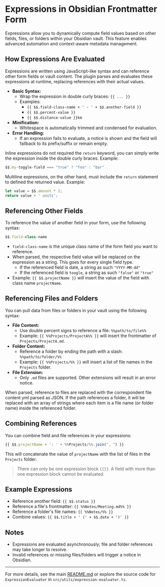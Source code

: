 # Expressions in Obsidian Frontmatter Form

Expressions allow you to dynamically compute field values based on other fields, files, or folders within your Obsidian vault. This feature enables advanced automation and context-aware metadata management.

## How Expressions Are Evaluated

Expressions are written using JavaScript-like syntax and can reference other form fields or vault content. The plugin parses and evaluates these expressions at runtime, replacing references with their actual values.

- **Basic Syntax:**
  - Wrap the expression in double curly braces: `{{ ... }}`
  - Examples:
    - `{{ $$.field-class-name + ' - ' + $$.another-field }}`
    - `{{ $$.percent-value }}`
    - `{{ $$.distance-value }}km`
- **Minification:**
  - Whitespace is automatically trimmed and condensed for evaluation.
- **Error Handling:**
  - If an expression fails to evaluate, a notice is shown and the field will fallback to its prefix/suffix or remain empty.

Inline expressions do not required the `return` keyword, you can simply write the expression inside the double curly braces. Example:

```js
$$.my-toggle-field === "true" ? "foo" : "bar" 
```

Multiline expressions, on the other hand, must include the `return` statement to defined the returned value. Example:

```js
let value = $$.amount * 2;
return value + ' units';
```

## Referencing Other Fields

To reference the value of another field in your form, use the following syntax:

```js
$$.field-class-name
```

- `field-class-name` is the unique class name of the form field you want to reference.
- When parsed, the respective field value will be replaced on the expression as a string. This goes for every single field type.
  - If the referenced field is date, a string as such `"YYYY-MM-dd"`
  - If the referenced field is `toogle`, a string as such `"false"` or `"true"`
- Example: `{{ $$.projectName }}` will insert the value of the field with class name `projectName`.

## Referencing Files and Folders

You can pull data from files or folders in your vault using the following syntax:

- **File Content:**
  - Use double percent signs to reference a file: `%%path/to/file%%`
  - Example: `{{ %%Projects/ProjectA%% }}` will insert the frontmatter of `Projects/ProjectA.md`.
- **Folder Content:**
  - Reference a folder by ending the path with a slash: `%%path/to/folder/%%`
  - Example: `{{ %%Projects/%% }}` will insert a list of file names in the `Projects` folder.
- **File Extension:**
  - Only `.md` files are supported. Other extensions will result in an error notice.

When parsed, reference to files are replaced with the correspondent file content yml parsed as JSON. If the path references a folder, it will be replaced with an array of strings where each item is a file name (or folder name) inside the referenced folder.

## Combining References

You can combine field and file references in your expressions:

```js
{{ $$.projectName + ': ' + %%Projects/%%.join(", ") }}
```

This will concatenate the value of `projectName` with the list of files in the `Projects` folder.

> There can only be one expression block `{{}}`. A field with more than one expression block cannot be evaluated.

## Example Expressions

- Reference another field: `{{ $$.status }}`
- Reference a file's frontmatter: `{{ %%Notes/Meeting.md%% }}`
- Reference a folder's file names: `{{ %%Notes/%% }}`
- Combine values: `{{ $$.title + ' (' + $$.date + ')' }}`

## Notes

- Expressions are evaluated asynchronously; file and folder references may take longer to resolve.
- Invalid references or missing files/folders will trigger a notice in Obsidian.

---
For more details, see the main [README.md](../README.md) or explore the source code for `ExpressionEvaluator` in `src/utils/expression-evaluator.ts`.
